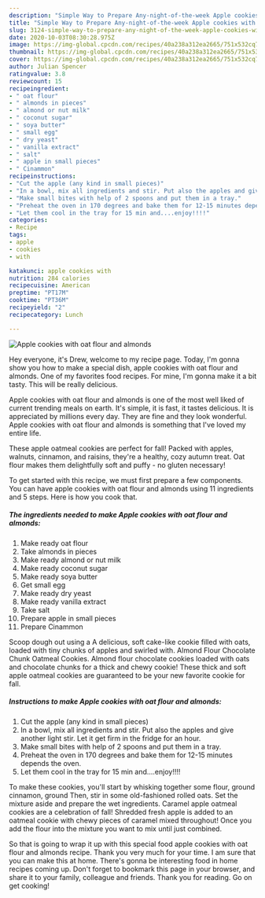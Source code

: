 ```yaml
---
description: "Simple Way to Prepare Any-night-of-the-week Apple cookies with oat flour and almonds"
title: "Simple Way to Prepare Any-night-of-the-week Apple cookies with oat flour and almonds"
slug: 3124-simple-way-to-prepare-any-night-of-the-week-apple-cookies-with-oat-flour-and-almonds
date: 2020-10-03T08:30:28.975Z
image: https://img-global.cpcdn.com/recipes/40a238a312ea2665/751x532cq70/apple-cookies-with-oat-flour-and-almonds-recipe-main-photo.jpg
thumbnail: https://img-global.cpcdn.com/recipes/40a238a312ea2665/751x532cq70/apple-cookies-with-oat-flour-and-almonds-recipe-main-photo.jpg
cover: https://img-global.cpcdn.com/recipes/40a238a312ea2665/751x532cq70/apple-cookies-with-oat-flour-and-almonds-recipe-main-photo.jpg
author: Julian Spencer
ratingvalue: 3.8
reviewcount: 15
recipeingredient:
- " oat flour"
- " almonds in pieces"
- " almond or nut milk"
- " coconut sugar"
- " soya butter"
- " small egg"
- " dry yeast"
- " vanilla extract"
- " salt"
- " apple in small pieces"
- " Cinammon"
recipeinstructions:
- "Cut the apple (any kind in small pieces)"
- "In a bowl, mix all ingredients and stir. Put also the apples and give another light stir. Let it get firm in the fridge for an hour."
- "Make small bites with help of 2 spoons and put them in a tray."
- "Preheat the oven in 170 degrees and bake them for 12-15 minutes depends the oven."
- "Let them cool in the tray for 15 min and....enjoy!!!!"
categories:
- Recipe
tags:
- apple
- cookies
- with

katakunci: apple cookies with 
nutrition: 284 calories
recipecuisine: American
preptime: "PT17M"
cooktime: "PT36M"
recipeyield: "2"
recipecategory: Lunch

---
```



![Apple cookies with oat flour and almonds](https://img-global.cpcdn.com/recipes/40a238a312ea2665/751x532cq70/apple-cookies-with-oat-flour-and-almonds-recipe-main-photo.jpg)

Hey everyone, it's Drew, welcome to my recipe page. Today, I'm gonna show you how to make a special dish, apple cookies with oat flour and almonds. One of my favorites food recipes. For mine, I'm gonna make it a bit tasty. This will be really delicious.

Apple cookies with oat flour and almonds is one of the most well liked of current trending meals on earth. It's simple, it is fast, it tastes delicious. It is appreciated by millions every day. They are fine and they look wonderful. Apple cookies with oat flour and almonds is something that I've loved my entire life.

These apple oatmeal cookies are perfect for fall! Packed with apples, walnuts, cinnamon, and raisins, they&#39;re a healthy, cozy autumn treat. Oat flour makes them delightfully soft and puffy - no gluten necessary!


To get started with this recipe, we must first prepare a few components. You can have apple cookies with oat flour and almonds using 11 ingredients and 5 steps. Here is how you cook that.

<!--inarticleads1-->

##### The ingredients needed to make Apple cookies with oat flour and almonds:

1. Make ready  oat flour
1. Take  almonds in pieces
1. Make ready  almond or nut milk
1. Make ready  coconut sugar
1. Make ready  soya butter
1. Get  small egg
1. Make ready  dry yeast
1. Make ready  vanilla extract
1. Take  salt
1. Prepare  apple in small pieces
1. Prepare  Cinammon


Scoop dough out using a A delicious, soft cake-like cookie filled with oats, loaded with tiny chunks of apples and swirled with. Almond Flour Chocolate Chunk Oatmeal Cookies. Almond flour chocolate cookies loaded with oats and chocolate chunks for a thick and chewy cookie! These thick and soft apple oatmeal cookies are guaranteed to be your new favorite cookie for fall. 

<!--inarticleads2-->

##### Instructions to make Apple cookies with oat flour and almonds:

1. Cut the apple (any kind in small pieces)
1. In a bowl, mix all ingredients and stir. Put also the apples and give another light stir. Let it get firm in the fridge for an hour.
1. Make small bites with help of 2 spoons and put them in a tray.
1. Preheat the oven in 170 degrees and bake them for 12-15 minutes depends the oven.
1. Let them cool in the tray for 15 min and....enjoy!!!!


To make these cookies, you&#39;ll start by whisking together some flour, ground cinnamon, ground Then, stir in some old-fashioned rolled oats. Set the mixture aside and prepare the wet ingredients. Caramel apple oatmeal cookies are a celebration of fall! Shredded fresh apple is added to an oatmeal cookie with chewy pieces of caramel mixed throughout! Once you add the flour into the mixture you want to mix until just combined. 

So that is going to wrap it up with this special food apple cookies with oat flour and almonds recipe. Thank you very much for your time. I am sure that you can make this at home. There's gonna be interesting food in home recipes coming up. Don't forget to bookmark this page in your browser, and share it to your family, colleague and friends. Thank you for reading. Go on get cooking!
